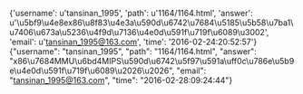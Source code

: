 {'username': u'tansinan_1995', 'path': u'1164/1164.html', 'answer': u'\u5bf9\u4e8ex86\u8f83\u4e3a\u590d\u6742\u7684\u5185\u5b58\u7ba1\u7406\u673a\u5236\u4f9d\u7136\u4e0d\u591f\u719f\u6089\u3002', 'email': u'tansinan_1995@163.com', 'time': '2016-02-24:20:52:57'}
{"username": "tansinan_1995", "path": "1164/1164.html", "answer": "x86\u7684MMU\u6bd4MIPS\u590d\u6742\u5f97\u591a\uff0c\u786e\u5b9e\u4e0d\u591f\u719f\u6089\u2026\u2026", "email": "tansinan_1995@163.com", "time": "2016-02-28:09:24:44"}